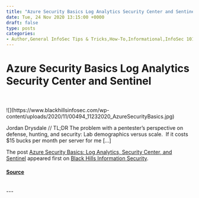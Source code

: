 ```yaml
---
title: "Azure Security Basics Log Analytics Security Center and Sentinel"
date: Tue, 24 Nov 2020 13:15:00 +0000
draft: false
type: posts
categories: 
- Author,General InfoSec Tips & Tricks,How-To,Informational,InfoSec 101,Jordan Drysdale
---
```

# Azure Security Basics Log Analytics Security Center and Sentinel

<br/>

<br/>
![](https://www.blackhillsinfosec.com/wp-content/uploads/2020/11/00494_11232020_AzureSecurityBasics.jpg)

Jordan Drysdale // TL;DR The problem with a pentester’s perspective on defense, hunting, and security: Lab demographics versus scale.  If it costs $15 bucks per month per server for me \[…\]

The post [Azure Security Basics: Log Analytics, Security Center, and Sentinel](https://www.blackhillsinfosec.com/azure-security-basics-log-analytics-security-center-and-sentinel/) appeared first on [Black Hills Information Security](https://www.blackhillsinfosec.com).

#### [Source](https://www.blackhillsinfosec.com/azure-security-basics-log-analytics-security-center-and-sentinel/)

<br/>
---
